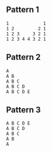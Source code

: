 ## Pattern 1

```
1             1
1 2         2 1
1 2 3     3 2 1
1 2 3 4 4 3 2 1

```

## Pattern 2

```
A
A B
A B C
A B C D
A B C D E
```

## Pattern 3

```
A B C D E
A B C D
A B C
A B
A
```
